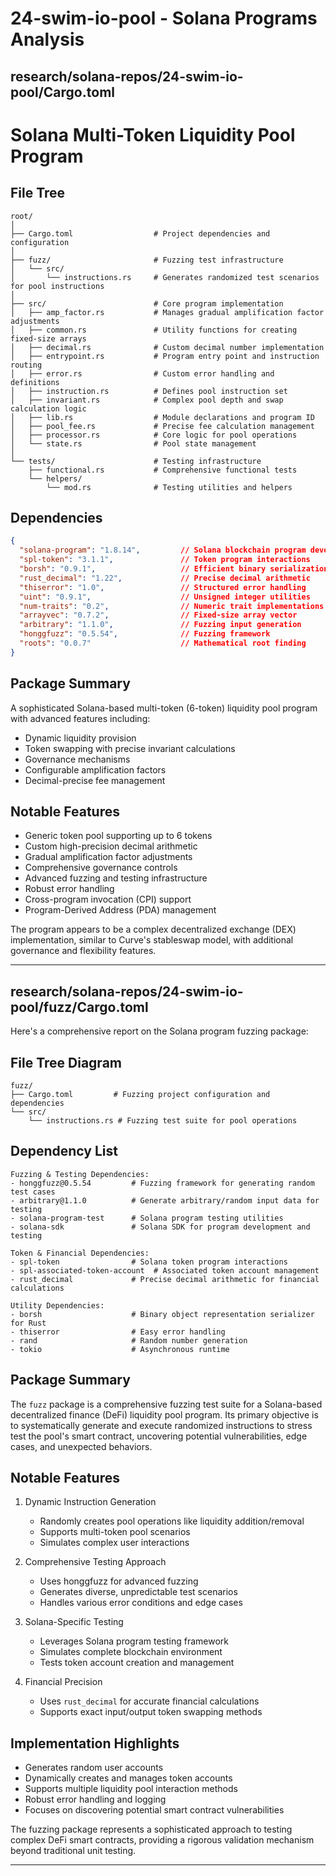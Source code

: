 # 24-swim-io-pool - Solana Programs Analysis

## research/solana-repos/24-swim-io-pool/Cargo.toml

# Solana Multi-Token Liquidity Pool Program

## File Tree
```
root/
│
├── Cargo.toml                  # Project dependencies and configuration
│
├── fuzz/                       # Fuzzing test infrastructure
│   └── src/
│       └── instructions.rs     # Generates randomized test scenarios for pool instructions
│
├── src/                        # Core program implementation
│   ├── amp_factor.rs           # Manages gradual amplification factor adjustments
│   ├── common.rs               # Utility functions for creating fixed-size arrays
│   ├── decimal.rs              # Custom decimal number implementation
│   ├── entrypoint.rs           # Program entry point and instruction routing
│   ├── error.rs                # Custom error handling and definitions
│   ├── instruction.rs          # Defines pool instruction set
│   ├── invariant.rs            # Complex pool depth and swap calculation logic
│   ├── lib.rs                  # Module declarations and program ID
│   ├── pool_fee.rs             # Precise fee calculation management
│   ├── processor.rs            # Core logic for pool operations
│   └── state.rs                # Pool state management
│
└── tests/                      # Testing infrastructure
    ├── functional.rs           # Comprehensive functional tests
    └── helpers/
        └── mod.rs              # Testing utilities and helpers
```

## Dependencies
```json
{
  "solana-program": "1.8.14",         // Solana blockchain program development
  "spl-token": "3.1.1",               // Token program interactions
  "borsh": "0.9.1",                   // Efficient binary serialization
  "rust_decimal": "1.22",             // Precise decimal arithmetic
  "thiserror": "1.0",                 // Structured error handling
  "uint": "0.9.1",                    // Unsigned integer utilities
  "num-traits": "0.2",                // Numeric trait implementations
  "arrayvec": "0.7.2",                // Fixed-size array vector
  "arbitrary": "1.1.0",               // Fuzzing input generation
  "honggfuzz": "0.5.54",              // Fuzzing framework
  "roots": "0.0.7"                    // Mathematical root finding
}
```

## Package Summary
A sophisticated Solana-based multi-token (6-token) liquidity pool program with advanced features including:
- Dynamic liquidity provision
- Token swapping with precise invariant calculations
- Governance mechanisms
- Configurable amplification factors
- Decimal-precise fee management

## Notable Features
- Generic token pool supporting up to 6 tokens
- Custom high-precision decimal arithmetic
- Gradual amplification factor adjustments
- Comprehensive governance controls
- Advanced fuzzing and testing infrastructure
- Robust error handling
- Cross-program invocation (CPI) support
- Program-Derived Address (PDA) management

The program appears to be a complex decentralized exchange (DEX) implementation, similar to Curve's stableswap model, with additional governance and flexibility features.

---

## research/solana-repos/24-swim-io-pool/fuzz/Cargo.toml

Here's a comprehensive report on the Solana program fuzzing package:

## File Tree Diagram
```
fuzz/
├── Cargo.toml         # Fuzzing project configuration and dependencies
└── src/
    └── instructions.rs # Fuzzing test suite for pool operations
```

## Dependency List
```
Fuzzing & Testing Dependencies:
- honggfuzz@0.5.54         # Fuzzing framework for generating random test cases
- arbitrary@1.1.0          # Generate arbitrary/random input data for testing
- solana-program-test      # Solana program testing utilities
- solana-sdk               # Solana SDK for program development and testing

Token & Financial Dependencies:
- spl-token                # Solana token program interactions
- spl-associated-token-account  # Associated token account management
- rust_decimal             # Precise decimal arithmetic for financial calculations

Utility Dependencies:
- borsh                    # Binary object representation serializer for Rust
- thiserror                # Easy error handling
- rand                     # Random number generation
- tokio                    # Asynchronous runtime
```

## Package Summary
The `fuzz` package is a comprehensive fuzzing test suite for a Solana-based decentralized finance (DeFi) liquidity pool program. Its primary objective is to systematically generate and execute randomized instructions to stress test the pool's smart contract, uncovering potential vulnerabilities, edge cases, and unexpected behaviors.

## Notable Features
1. Dynamic Instruction Generation
   - Randomly creates pool operations like liquidity addition/removal
   - Supports multi-token pool scenarios
   - Simulates complex user interactions

2. Comprehensive Testing Approach
   - Uses honggfuzz for advanced fuzzing
   - Generates diverse, unpredictable test scenarios
   - Handles various error conditions and edge cases

3. Solana-Specific Testing
   - Leverages Solana program testing framework
   - Simulates complete blockchain environment
   - Tests token account creation and management

4. Financial Precision
   - Uses `rust_decimal` for accurate financial calculations
   - Supports exact input/output token swapping methods

## Implementation Highlights
- Generates random user accounts
- Dynamically creates and manages token accounts
- Supports multiple liquidity pool interaction methods
- Robust error handling and logging
- Focuses on discovering potential smart contract vulnerabilities

The fuzzing package represents a sophisticated approach to testing complex DeFi smart contracts, providing a rigorous validation mechanism beyond traditional unit testing.

---

